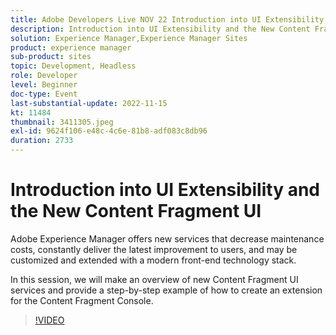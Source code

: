 ```yaml
---
title: Adobe Developers Live NOV 22 Introduction into UI Extensibility and the New Content FragFragment UI
description: Introduction into UI Extensibility and the New Content Fragment UIAdobe Experience Manager offers new services that decrease maintenance costs, constantly deliver the latest improvement to users, and may be customized and extended with a modern front-end technology stack.In this session, we will make an overview of new Content Fragment UI services and provide a step-by-step example of how to create an extension for the Content Fragment Console.
solution: Experience Manager,Experience Manager Sites
product: experience manager
sub-product: sites
topic: Development, Headless
role: Developer
level: Beginner
doc-type: Event
last-substantial-update: 2022-11-15
kt: 11484
thumbnail: 3411305.jpeg
exl-id: 9624f106-e48c-4c6e-81b8-adf083c8db96
duration: 2733
---
```

# Introduction into UI Extensibility and the New Content Fragment UI

Adobe Experience Manager offers new services that decrease maintenance costs, constantly deliver the latest improvement to users, and may be customized and extended with a modern front-end technology stack.

In this session, we will make an overview of new Content Fragment UI services and provide a step-by-step example of how to create an extension for the Content Fragment Console.

>[!VIDEO](https://video.tv.adobe.com/v/3411305/?quality=12&learn=on)
